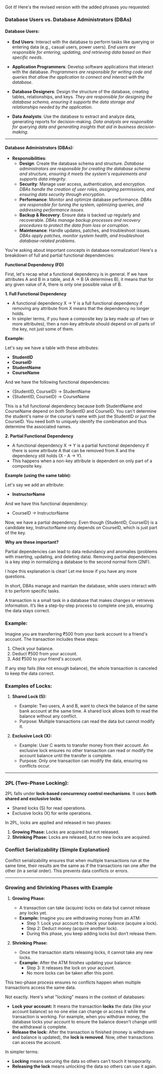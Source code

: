 Got it! Here's the revised version with the added phrases you requested:

### **Database Users vs. Database Administrators (DBAs)**

#### **Database Users**:
- **End Users**: Interact with the database to perform tasks like querying or entering data (e.g., casual users, power users). *End users are responsible for entering, updating, and retrieving data based on their specific needs*.
  
- **Application Programmers**: Develop software applications that interact with the database. *Programmers are responsible for writing code and queries that allow the application to connect and interact with the database*.

- **Database Designers**: Design the structure of the database, creating tables, relationships, and keys. *They are responsible for designing the database schema, ensuring it supports the data storage and relationships needed by the application*.

- **Data Analysts**: Use the database to extract and analyze data, generating reports for decision-making. *Data analysts are responsible for querying data and generating insights that aid in business decision-making*.

---

#### **Database Administrators (DBAs)**:
- **Responsibilities**:
  - **Design**: Create the database schema and structure. *Database administrators are responsible for creating the database schema and structure, ensuring it meets the system's requirements and supports data integrity*.
  - **Security**: Manage user access, authentication, and encryption. *DBAs handle the creation of user roles, assigning permissions, and ensuring data security through encryption*.
  - **Performance**: Monitor and optimize database performance. *DBAs are responsible for tuning the system, optimizing queries, and addressing performance issues*.
  - **Backup & Recovery**: Ensure data is backed up regularly and recoverable. *DBAs manage backup processes and recovery procedures to protect the data from loss or corruption*.
  - **Maintenance**: Handle updates, patches, and troubleshoot issues. *DBAs apply patches, monitor system health, and troubleshoot database-related problems*.
 
You're asking about important concepts in database normalization! Here's a breakdown of full and partial functional dependencies:

**Functional Dependency (FD)**

First, let's recap what a functional dependency is in general. If we have attributes A and B in a table, and A → B (A determines B), it means that for any given value of A, there is only one possible value of B.

**1. Full Functional Dependency**

*   A functional dependency X → Y is a full functional dependency if removing any attribute from X means that the dependency no longer holds.
*   In simpler terms, if you have a composite key (a key made up of two or more attributes), then a non-key attribute should depend on *all* parts of the key, not just some of them.

**Example:**

Let's say we have a table with these attributes:

*   **StudentID**
*   **CourseID**
*   **StudentName**
*   **CourseName**

And we have the following functional dependencies:

*   {StudentID, CourseID} → StudentName
*   {StudentID, CourseID} → CourseName

This is a full functional dependency because both StudentName and CourseName depend on *both* StudentID and CourseID. You can't determine the student's name or the course's name with just the StudentID or just the CourseID. You need both to uniquely identify the combination and thus determine the associated names.

**2. Partial Functional Dependency**

*   A functional dependency X → Y is a partial functional dependency if there is some attribute A that can be removed from X and the dependency still holds (X - A → Y).
*   This happens when a non-key attribute is dependent on only part of a composite key.

**Example (using the same table):**

Let's say we add an attribute:

*   **InstructorName**

And we have this functional dependency:

*   CourseID → InstructorName

Now, we have a partial dependency. Even though {StudentID, CourseID} is a candidate key, InstructorName only depends on CourseID, which is just part of the key.

**Why are these important?**

Partial dependencies can lead to data redundancy and anomalies (problems with inserting, updating, and deleting data). Removing partial dependencies is a key step in normalizing a database to the second normal form (2NF).

I hope this explanation is clear! Let me know if you have any more questions.


In short, DBAs manage and maintain the database, while users interact with it to perform specific tasks.


A transaction is a small task in a database that makes changes or retrieves information. It’s like a step-by-step process to complete one job, ensuring the data stays correct.

### Example:
Imagine you are transferring ₹500 from your bank account to a friend's account. The transaction includes these steps:
1. Check your balance.
2. Deduct ₹500 from your account.
3. Add ₹500 to your friend's account.

If any step fails (like not enough balance), the whole transaction is canceled to keep the data correct.

### **Examples of Locks:**

1. **Shared Lock (S):**
   - Example: Two users, A and B, want to check the balance of the same bank account at the same time. A shared lock allows both to read the balance without any conflict.
   - Purpose: Multiple transactions can read the data but cannot modify it.

2. **Exclusive Lock (X):**
   - Example: User C wants to transfer money from their account. An exclusive lock ensures no other transaction can read or modify the account balance until the transfer is complete.
   - Purpose: Only one transaction can modify the data, ensuring no conflicts occur.

---

### **2PL (Two-Phase Locking):**
2PL falls under **lock-based concurrency control mechanisms**. It uses **both shared and exclusive locks**:
- Shared locks (S) for read operations.
- Exclusive locks (X) for write operations. 

In 2PL, locks are applied and released in two phases:
1. **Growing Phase:** Locks are acquired but not released.
2. **Shrinking Phase:** Locks are released, but no new locks are acquired.


### **Conflict Serializability (Simple Explanation)**  
Conflict serializability ensures that when multiple transactions run at the same time, their results are the same as if the transactions ran one after the other (in a serial order). This prevents data conflicts or errors.

---

### **Growing and Shrinking Phases with Example**  

1. **Growing Phase:**  
   - A transaction can take (acquire) locks on data but cannot release any locks yet.  
   - **Example:** Imagine you are withdrawing money from an ATM:
     - Step 1: Lock your account to check your balance (acquire a lock).  
     - Step 2: Deduct money (acquire another lock).  
     - During this phase, you keep adding locks but don’t release them.

2. **Shrinking Phase:**  
   - Once the transaction starts releasing locks, it cannot take any new locks.  
   - **Example:** After the ATM finishes updating your balance:
     - Step 3: It releases the lock on your account.  
     - No more locks can be taken after this point.  

This two-phase process ensures no conflicts happen when multiple transactions access the same data.

Not exactly. Here's what "locking" means in the context of databases:

- **Lock your account:** It means the transaction **locks** the data (like your account balance) so no one else can change or access it while the transaction is working. For example, when you withdraw money, the database locks your account to ensure the balance doesn't change until the withdrawal is complete.  
- **Release the lock:** After the transaction is finished (money is withdrawn and balance is updated), the **lock is removed**. Now, other transactions can access the account.

In simpler terms:
- **Locking** means securing the data so others can’t touch it temporarily.
- **Releasing the lock** means unlocking the data so others can use it again.
